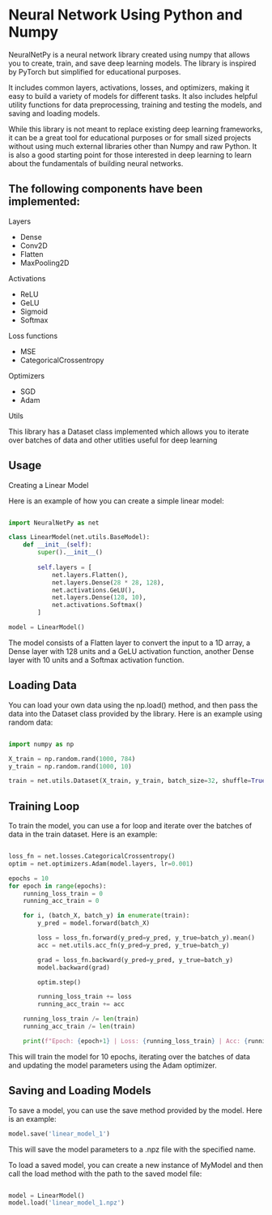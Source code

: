 # Neural Network Using Python and Numpy

NeuralNetPy is a neural network library created using numpy that allows you to create, train, and save deep learning models. The library is inspired by PyTorch but simplified for educational purposes. 

It includes common layers, activations, losses, and optimizers, making it easy to build a variety of models for different tasks. It also includes helpful utility functions for data preprocessing, training and testing the models, and saving and loading models.

While this library is not meant to replace existing deep learning frameworks, it can be a great tool for educational purposes or for small sized projects without using much external libraries other than Numpy and raw Python. It is also a good starting point for those interested in deep learning to learn about the fundamentals of building neural networks.

## The following components have been implemented:

Layers

* Dense
* Conv2D
* Flatten
* MaxPooling2D

Activations

* ReLU
* GeLU
* Sigmoid
* Softmax

Loss functions

* MSE
* CategoricalCrossentropy

Optimizers

* SGD
* Adam

Utils

This library has a Dataset class implemented which allows you to iterate over batches of data and other utlities useful for deep learning

## Usage

Creating a Linear Model

Here is an example of how you can create a simple linear model:

```python

import NeuralNetPy as net

class LinearModel(net.utils.BaseModel):
    def __init__(self):
        super().__init__()
        
        self.layers = [
            net.layers.Flatten(),
            net.layers.Dense(28 * 28, 128),
            net.activations.GeLU(),
            net.layers.Dense(128, 10),
            net.activations.Softmax()
        ]

model = LinearModel()

```

The model consists of a Flatten layer to convert the input to a 1D array, a Dense layer with 128 units and a GeLU activation function, another Dense layer with 10 units and a Softmax activation function.

## Loading Data

You can load your own data using the np.load() method, and then pass the data into the Dataset class provided by the library. Here is an example using random data:


```python

import numpy as np

X_train = np.random.rand(1000, 784)
y_train = np.random.rand(1000, 10)

train = net.utils.Dataset(X_train, y_train, batch_size=32, shuffle=True)
```

## Training Loop

To train the model, you can use a for loop and iterate over the batches of data in the train dataset. Here is an example:

```python

loss_fn = net.losses.CategoricalCrossentropy()
optim = net.optimizers.Adam(model.layers, lr=0.001)

epochs = 10
for epoch in range(epochs):
    running_loss_train = 0
    running_acc_train = 0

    for i, (batch_X, batch_y) in enumerate(train):
        y_pred = model.forward(batch_X)

        loss = loss_fn.forward(y_pred=y_pred, y_true=batch_y).mean()
        acc = net.utils.acc_fn(y_pred=y_pred, y_true=batch_y)

        grad = loss_fn.backward(y_pred=y_pred, y_true=batch_y)
        model.backward(grad)

        optim.step()

        running_loss_train += loss
        running_acc_train += acc

    running_loss_train /= len(train)
    running_acc_train /= len(train)

    print(f"Epoch: {epoch+1} | Loss: {running_loss_train} | Acc: {running_acc_train}")
```

This will train the model for 10 epochs, iterating over the batches of data and updating the model parameters using the Adam optimizer.


## Saving and Loading Models

To save a model, you can use the save method provided by the model. Here is an example:

```python
model.save('linear_model_1')
```
This will save the model parameters to a .npz file with the specified name.

To load a saved model, you can create a new instance of MyModel and then call the load method with the path to the saved model file:

```python

model = LinearModel()
model.load('linear_model_1.npz')

```
